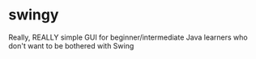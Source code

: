 # swingy
Really, REALLY simple GUI for beginner/intermediate Java learners who don't want to be bothered with Swing
